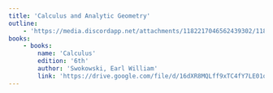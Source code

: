 ```yaml
---
title: 'Calculus and Analytic Geometry'
outline:
    - 'https://media.discordapp.net/attachments/1182217046562439302/1182239390358065302/Calculus.jpg?ex=6583f93b&is=6571843b&hm=d7a1b4940eb74d0650ebcbe82d1484e373182885d45a081cd7fc63d177f5621a&=&format=webp&width=725&height=581'
books:
    - books:
        name: 'Calculus'
        edition: '6th'
        author: 'Swokowski, Earl William'
        link: 'https://drive.google.com/file/d/16dXR8MQLff9xTC4fY7LE01od39TzLG-h/view'
---
```

